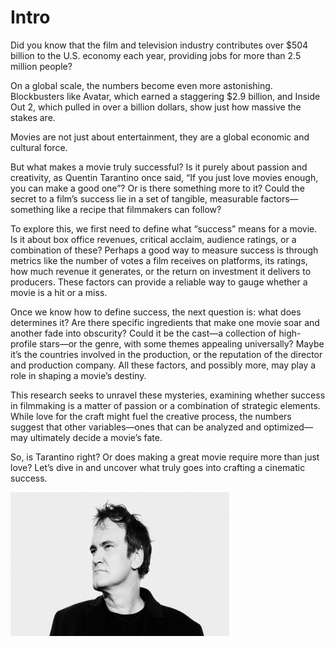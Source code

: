 # Intro

Did you know that the film and television industry contributes over $504 billion to the U.S. economy each year, providing jobs for more than 2.5 million people? 

On a global scale, the numbers become even more astonishing. Blockbusters like Avatar, which earned a staggering $2.9 billion, and Inside Out 2, which pulled in over a billion dollars, show just how massive the stakes are. 

Movies are not just about entertainment, they are a global economic and cultural force.

But what makes a movie truly successful? Is it purely about passion and creativity, as Quentin Tarantino once said, “If you just love movies enough, you can make a good one”? Or is there something more to it? Could the secret to a film’s success lie in a set of tangible, measurable factors—something like a recipe that filmmakers can follow?

To explore this, we first need to define what “success” means for a movie. Is it about box office revenues, critical acclaim, audience ratings, or a combination of these? Perhaps a good way to measure success is through metrics like the number of votes a film receives on platforms, its ratings, how much revenue it generates, or the return on investment it delivers to producers. These factors can provide a reliable way to gauge whether a movie is a hit or a miss.

Once we know how to define success, the next question is: what does determines it? Are there specific ingredients that make one movie soar and another fade into obscurity? Could it be the cast—a collection of high-profile stars—or the genre, with some themes appealing universally? Maybe it’s the countries involved in the production, or the reputation of the director and production company. All these factors, and possibly more, may play a role in shaping a movie’s destiny.

This research seeks to unravel these mysteries, examining whether success in filmmaking is a matter of passion or a combination of strategic elements. While love for the craft might fuel the creative process, the numbers suggest that other variables—ones that can be analyzed and optimized—may ultimately decide a movie’s fate.

So, is Tarantino right? Or does making a great movie require more than just love? Let’s dive in and uncover what truly goes into crafting a cinematic success.

<img src="../_includes/images/Quentin-Tarantino-01.jpg" alt="Mr. Quentin Tarantino" width="350px" height="230px"/>

